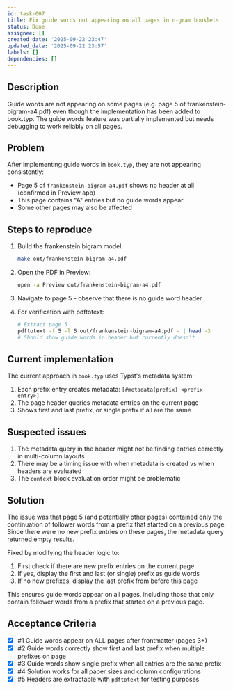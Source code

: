 ```yaml
---
id: task-007
title: Fix guide words not appearing on all pages in n-gram booklets
status: Done
assignee: []
created_date: '2025-09-22 23:47'
updated_date: '2025-09-22 23:57'
labels: []
dependencies: []
---
```


## Description

<!-- SECTION:DESCRIPTION:BEGIN -->
Guide words are not appearing on some pages (e.g. page 5 of frankenstein-bigram-a4.pdf) even though the implementation has been added to book.typ. The guide words feature was partially implemented but needs debugging to work reliably on all pages.
<!-- SECTION:DESCRIPTION:END -->

## Problem

After implementing guide words in `book.typ`, they are not appearing consistently:
- Page 5 of `frankenstein-bigram-a4.pdf` shows no header at all (confirmed in Preview app)
- This page contains "A" entries but no guide words appear
- Some other pages may also be affected

## Steps to reproduce

1. Build the frankenstein bigram model:
   ```bash
   make out/frankenstein-bigram-a4.pdf
   ```

2. Open the PDF in Preview:
   ```bash
   open -a Preview out/frankenstein-bigram-a4.pdf
   ```

3. Navigate to page 5 - observe that there is no guide word header

4. For verification with pdftotext:
   ```bash
   # Extract page 5
   pdftotext -f 5 -l 5 out/frankenstein-bigram-a4.pdf - | head -3
   # Should show guide words in header but currently doesn't
   ```

## Current implementation

The current approach in `book.typ` uses Typst's metadata system:

1. Each prefix entry creates metadata: `[#metadata(prefix) <prefix-entry>]`
2. The page header queries metadata entries on the current page
3. Shows first and last prefix, or single prefix if all are the same

## Suspected issues

1. The metadata query in the header might not be finding entries correctly in multi-column layouts
2. There may be a timing issue with when metadata is created vs when headers are evaluated
3. The `context` block evaluation order might be problematic

## Solution

The issue was that page 5 (and potentially other pages) contained only the continuation of follower words from a prefix that started on a previous page. Since there were no new prefix entries on these pages, the metadata query returned empty results.

Fixed by modifying the header logic to:
1. First check if there are new prefix entries on the current page
2. If yes, display the first and last (or single) prefix as guide words
3. If no new prefixes, display the last prefix from before this page

This ensures guide words appear on all pages, including those that only contain follower words from a prefix that started on a previous page.

## Acceptance Criteria
<!-- AC:BEGIN -->
- [x] #1 Guide words appear on ALL pages after frontmatter (pages 3+)
- [x] #2 Guide words correctly show first and last prefix when multiple prefixes on page
- [x] #3 Guide words show single prefix when all entries are the same prefix
- [x] #4 Solution works for all paper sizes and column configurations
- [x] #5 Headers are extractable with `pdftotext` for testing purposes
<!-- AC:END -->

